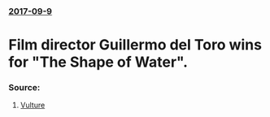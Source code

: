 ### [2017-09-9](/news/2017/09/9/index.md)

# Film director Guillermo del Toro wins for "The Shape of Water". 




### Source:

1. [Vulture](http://www.vulture.com/2017/09/complete-list-of-74th-venice-film-festival-award-winners.html)
